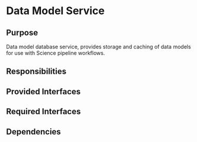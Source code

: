 # Data Model Service 

## Purpose

Data model database service, provides storage and caching of 
data models for use with Science pipeline workflows.

## Responsibilities

## Provided Interfaces

## Required Interfaces

## Dependencies
